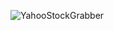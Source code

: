 ![YahooStockGrabber](https://github.com/user-attachments/assets/835a2943-a8cd-44a5-b677-267656eb74a1)
